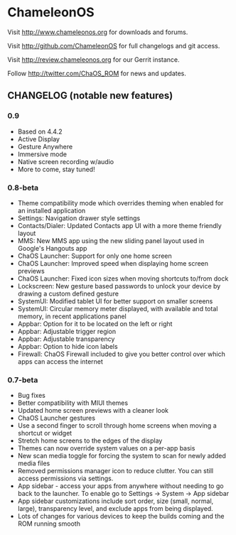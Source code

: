 ChameleonOS
===============

Visit http://www.chameleonos.org for downloads and forums.

Visit http://github.com/ChameleonOS for full changelogs and git access.

Visit http://review.chameleonos.org for our Gerrit instance.

Follow http://twitter.com/ChaOS_ROM for news and updates.

CHANGELOG (notable new features)
---------
### 0.9
* Based on 4.4.2
* Active Display
* Gesture Anywhere
* Immersive mode
* Native screen recording w/audio
* More to come, stay tuned!

### 0.8-beta
* Theme compatibility mode which overrides theming when enabled for an installed application
* Settings: Navigation drawer style settings
* Contacts/Dialer: Updated Contacts app UI with a more theme friendly layout
* MMS: New MMS app using the new sliding panel layout used in Google's Hangouts app
* ChaOS Launcher: Support for only one home screen
* ChaOS Launcher: Improved speed when displaying home screen previews
* ChaOS Launcher: Fixed icon sizes when moving shortcuts to/from dock
* Lockscreen: New gesture based passwords to unlock your device by drawing a custom defined gesture
* SystemUI: Modified tablet UI for better support on smaller screens
* SystemUI: Circular memory meter displayed, with available and total memory, in recent applications panel
* Appbar: Option for it to be located on the left or right
* Appbar: Adjustable trigger region
* Appbar: Adjustable transparency
* Appbar: Option to hide icon labels
* Firewall: ChaOS Firewall included to give you better control over which apps can access the internet

### 0.7-beta
* Bug fixes
* Better compatibility with MIUI themes
* Updated home screen previews with a cleaner look
* ChaOS Launcher gestures
* Use a second finger to scroll through home screens when moving a shortcut or widget
* Stretch home screens to the edges of the display
* Themes can now override system values on a per-app basis
* New scan media toggle for forcing the system to scan for newly added media files
* Removed permissions manager icon to reduce clutter. You can still access permissions via settings.
* App sidebar - access your apps from anywhere without needing to go back to the launcher. To enable go to Settings -> System -> App sidebar
* App sidebar customizations include sort order, size (small, normal, large), transparency level, and exclude apps from being displayed.
* Lots of changes for various devices to keep the builds coming and the ROM running smooth
